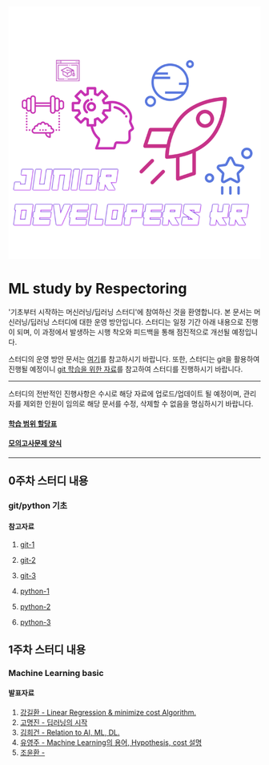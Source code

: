 <div align=center>

![](/assets/logo.png)

</div>

# ML study by Respectoring

'기초부터 시작하는 머신러닝/딥러닝 스터디'에 참여하신 것을 환영합니다. 본 문서는 머신러닝/딥러닝 스터디에 대한 운영 방안입니다. 스터디는 일정 기간 아래 내용으로 진행이 되며, 이 과정에서 발생하는 시행  착오와 피드백을 통해 점진적으로 개선될 예정입니다. 

스터디의 운영 방안 문서는 [여기][OT]를 참고하시기 바랍니다. 또한, 스터디는 git을 활용하여 진행될 예정이니 [git 학습을 위한 자료][git-training]를 참고하여 스터디를 진행하시기 바랍니다.  

[OT]: https://docs.google.com/document/d/1dAm756CWt6FaK8tk6df9yB2hj4Ozq6bYtRBVmYb625U/edit?usp=sharing
[git-training]: https://github.com/rjs1197/training/blob/master/git/README.md

---

스터디의 전반적인 진행사항은 수시로 해당 자료에 업로드/업데이트 될 예정이며, 관리자를 제외한 인원이 임의로 해당 문서를 수정, 삭제할 수 없음을 명심하시기 바랍니다.

#### [학습 범위 할당표][learning-table]

[learning-table]: https://docs.google.com/spreadsheets/d/1DUY7MzB9OCOsGaecDinCgoxvs3kSqZxryK1G_ncdMcE/edit?usp=sharing

#### [모의고사문제 양식][test]

[test]: https://docs.google.com/spreadsheets/d/1ZR81oGIIj0xjotgGb7FQVU_2WuVOPGdWR_k9B9BULPU/edit?usp=sharing

---

## 0주차 스터디 내용

### git/python 기초

#### 참고자료

1. [git-1](https://git-scm.com/book/ko/v1/%EC%8B%9C%EC%9E%91%ED%95%98%EA%B8%B0)
3. [git-2](https://opentutorials.org/course/2708)
2. [git-3](https://github.com/rjs1197/training/blob/master/git/README.md)

4. [python-1](http://pythonstudy.xyz/)
5. [python-2](https://www.inflearn.com/course/%ED%8C%8C%EC%9D%B4%EC%8D%AC-%EA%B8%B0%EC%B4%88-%EA%B0%95%EC%A2%8C/)
6. [python-3](https://github.com/rjs1197/training/blob/master/python/README.md)

## 1주차 스터디 내용

### Machine Learning basic

#### 발표자료

1. [강길환 - Linear Regression & minimize cost Algorithm.](/lecture/1st_week_kkh.docx)
2. [고명진 - 딥러닝의 시작](/lecture/1st_week_kmg.md)
3. [김희건 - Relation to AI, ML, DL.](/lecture/1st_week_khg.docx)
4. [유영주 - Machine Learning의 용어, Hypothesis, cost 설명](/lecture/1st_week_yyj.md)
5. [조윤환 - ](/lecture/1st_week_jyh.md)


